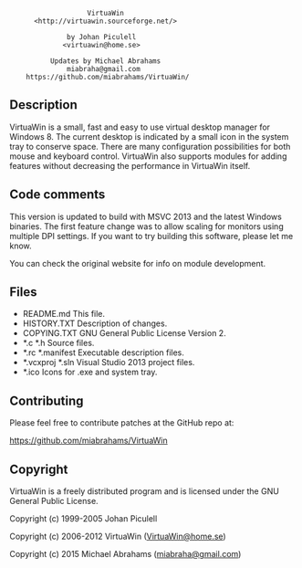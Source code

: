 
                       VirtuaWin
          <http://virtuawin.sourceforge.net/>
	
                  by Johan Piculell
                 <virtuawin@home.se>
                 
              Updates by Michael Abrahams
                  miabraha@gmail.com
        https://github.com/miabrahams/VirtuaWin/


Description
--------------------------------------------------------------
VirtuaWin is a small, fast and easy to use virtual desktop manager for Windows 8. The current desktop is indicated by a small icon in the system tray to conserve space. There are many configuration possibilities for both mouse and keyboard control. VirtuaWin also supports modules for adding features without decreasing the performance in VirtuaWin itself.

Code comments
--------------------------------------------------------------
This version is updated to build with MSVC 2013 and the latest Windows binaries. The first feature change was to allow scaling for monitors using multiple DPI settings. If you want to try building this software, please let me know.

You can check the original website for info on module development.


Files
--------------------------------------------------------------
+ README.md         This file.
+ HISTORY.TXT       Description of changes.
+ COPYING.TXT       GNU General Public License Version 2.
+ *.c *.h           Source files.
+ *.rc *.manifest   Executable description files.
+ *.vcxproj *.sln   Visual Studio 2013 project files.
+ *.ico             Icons for .exe and system tray.


Contributing
--------------------------------------------------------------
Please feel free to contribute patches at the GitHub repo at:

https://github.com/miabrahams/VirtuaWin

Copyright
--------------------------------------------------------------
VirtuaWin is a freely distributed program and is licensed under the GNU
General Public License.

Copyright (c) 1999-2005 Johan Piculell

Copyright (c) 2006-2012 VirtuaWin (VirtuaWin@home.se)

Copyright (c) 2015 Michael Abrahams (miabraha@gmail.com)
